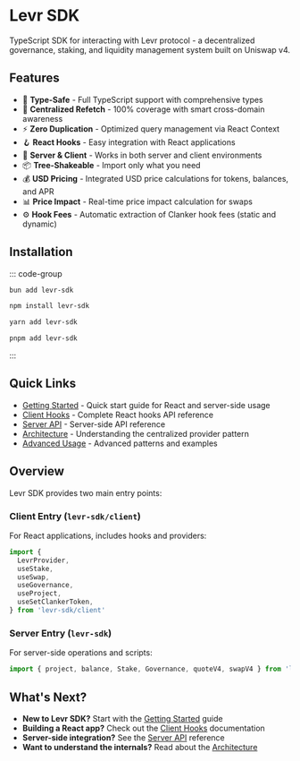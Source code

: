 # Levr SDK

TypeScript SDK for interacting with Levr protocol - a decentralized governance, staking, and liquidity management system built on Uniswap v4.

## Features

- 🎯 **Type-Safe** - Full TypeScript support with comprehensive types
- 🔄 **Centralized Refetch** - 100% coverage with smart cross-domain awareness
- ⚡ **Zero Duplication** - Optimized query management via React Context
- 🪝 **React Hooks** - Easy integration with React applications
- 🔌 **Server & Client** - Works in both server and client environments
- 📦 **Tree-Shakeable** - Import only what you need
- 💰 **USD Pricing** - Integrated USD price calculations for tokens, balances, and APR
- 📊 **Price Impact** - Real-time price impact calculation for swaps
- ⚙️ **Hook Fees** - Automatic extraction of Clanker hook fees (static and dynamic)

## Installation

::: code-group

```bash [bun]
bun add levr-sdk
```

```bash [npm]
npm install levr-sdk
```

```bash [yarn]
yarn add levr-sdk
```

```bash [pnpm]
pnpm add levr-sdk
```

:::

## Quick Links

- [Getting Started](./getting-started.md) - Quick start guide for React and server-side usage
- [Client Hooks](./client-hooks.md) - Complete React hooks API reference
- [Server API](./server-api.md) - Server-side API reference
- [Architecture](./architecture.md) - Understanding the centralized provider pattern
- [Advanced Usage](./advanced-usage.md) - Advanced patterns and examples

## Overview

Levr SDK provides two main entry points:

### Client Entry (`levr-sdk/client`)

For React applications, includes hooks and providers:

```typescript
import {
  LevrProvider,
  useStake,
  useSwap,
  useGovernance,
  useProject,
  useSetClankerToken,
} from 'levr-sdk/client'
```

### Server Entry (`levr-sdk`)

For server-side operations and scripts:

```typescript
import { project, balance, Stake, Governance, quoteV4, swapV4 } from 'levr-sdk'
```

## What's Next?

- **New to Levr SDK?** Start with the [Getting Started](./getting-started.md) guide
- **Building a React app?** Check out the [Client Hooks](./client-hooks.md) documentation
- **Server-side integration?** See the [Server API](./server-api.md) reference
- **Want to understand the internals?** Read about the [Architecture](./architecture.md)
